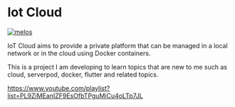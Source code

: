 # Iot Cloud

[![melos](https://img.shields.io/badge/maintained%20with-melos-f700ff.svg?style=flat-square)](https://github.com/invertase/melos)

IoT Cloud aims to provide a private platform that can be managed in a local network or in the cloud using Docker containers.

This is a project I am developing to learn topics that are new to me such as cloud, serverpod, docker, flutter and related topics.

https://www.youtube.com/playlist?list=PL9ZiMEanIZF9EsOfbTPguMiCu4oLTp7JL
